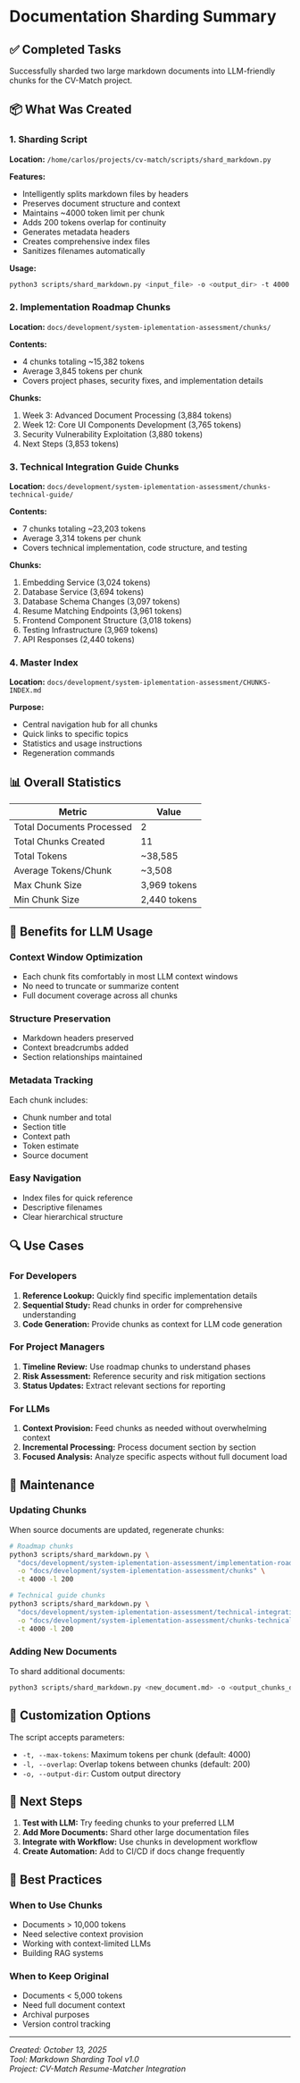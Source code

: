 # Documentation Sharding Summary

## ✅ Completed Tasks

Successfully sharded two large markdown documents into LLM-friendly chunks for the CV-Match project.

## 📦 What Was Created

### 1. Sharding Script
**Location:** `/home/carlos/projects/cv-match/scripts/shard_markdown.py`

**Features:**
- Intelligently splits markdown files by headers
- Preserves document structure and context
- Maintains ~4000 token limit per chunk
- Adds 200 tokens overlap for continuity
- Generates metadata headers
- Creates comprehensive index files
- Sanitizes filenames automatically

**Usage:**
```bash
python3 scripts/shard_markdown.py <input_file> -o <output_dir> -t 4000 -l 200
```

### 2. Implementation Roadmap Chunks
**Location:** `docs/development/system-iplementation-assessment/chunks/`

**Contents:**
- 4 chunks totaling ~15,382 tokens
- Average 3,845 tokens per chunk
- Covers project phases, security fixes, and implementation details

**Chunks:**
1. Week 3: Advanced Document Processing (3,884 tokens)
2. Week 12: Core UI Components Development (3,765 tokens)
3. Security Vulnerability Exploitation (3,880 tokens)
4. Next Steps (3,853 tokens)

### 3. Technical Integration Guide Chunks
**Location:** `docs/development/system-iplementation-assessment/chunks-technical-guide/`

**Contents:**
- 7 chunks totaling ~23,203 tokens
- Average 3,314 tokens per chunk
- Covers technical implementation, code structure, and testing

**Chunks:**
1. Embedding Service (3,024 tokens)
2. Database Service (3,694 tokens)
3. Database Schema Changes (3,097 tokens)
4. Resume Matching Endpoints (3,961 tokens)
5. Frontend Component Structure (3,018 tokens)
6. Testing Infrastructure (3,969 tokens)
7. API Responses (2,440 tokens)

### 4. Master Index
**Location:** `docs/development/system-iplementation-assessment/CHUNKS-INDEX.md`

**Purpose:**
- Central navigation hub for all chunks
- Quick links to specific topics
- Statistics and usage instructions
- Regeneration commands

## 📊 Overall Statistics

| Metric | Value |
|--------|-------|
| Total Documents Processed | 2 |
| Total Chunks Created | 11 |
| Total Tokens | ~38,585 |
| Average Tokens/Chunk | ~3,508 |
| Max Chunk Size | 3,969 tokens |
| Min Chunk Size | 2,440 tokens |

## 🎯 Benefits for LLM Usage

### Context Window Optimization
- Each chunk fits comfortably in most LLM context windows
- No need to truncate or summarize content
- Full document coverage across all chunks

### Structure Preservation
- Markdown headers preserved
- Context breadcrumbs added
- Section relationships maintained

### Metadata Tracking
Each chunk includes:
- Chunk number and total
- Section title
- Context path
- Token estimate
- Source document

### Easy Navigation
- Index files for quick reference
- Descriptive filenames
- Clear hierarchical structure

## 🔍 Use Cases

### For Developers
1. **Reference Lookup:** Quickly find specific implementation details
2. **Sequential Study:** Read chunks in order for comprehensive understanding
3. **Code Generation:** Provide chunks as context for LLM code generation

### For Project Managers
1. **Timeline Review:** Use roadmap chunks to understand phases
2. **Risk Assessment:** Reference security and risk mitigation sections
3. **Status Updates:** Extract relevant sections for reporting

### For LLMs
1. **Context Provision:** Feed chunks as needed without overwhelming context
2. **Incremental Processing:** Process document section by section
3. **Focused Analysis:** Analyze specific aspects without full document load

## 🔄 Maintenance

### Updating Chunks
When source documents are updated, regenerate chunks:

```bash
# Roadmap chunks
python3 scripts/shard_markdown.py \
  "docs/development/system-iplementation-assessment/implementation-roadmap.md" \
  -o "docs/development/system-iplementation-assessment/chunks" \
  -t 4000 -l 200

# Technical guide chunks
python3 scripts/shard_markdown.py \
  "docs/development/system-iplementation-assessment/technical-integration-guide.md" \
  -o "docs/development/system-iplementation-assessment/chunks-technical-guide" \
  -t 4000 -l 200
```

### Adding New Documents
To shard additional documents:

```bash
python3 scripts/shard_markdown.py <new_document.md> -o <output_chunks_dir>
```

## 🎨 Customization Options

The script accepts parameters:
- `-t, --max-tokens`: Maximum tokens per chunk (default: 4000)
- `-l, --overlap`: Overlap tokens between chunks (default: 200)
- `-o, --output-dir`: Custom output directory

## 📝 Next Steps

1. **Test with LLM:** Try feeding chunks to your preferred LLM
2. **Add More Documents:** Shard other large documentation files
3. **Integrate with Workflow:** Use chunks in development workflow
4. **Create Automation:** Add to CI/CD if docs change frequently

## 🌟 Best Practices

### When to Use Chunks
- Documents > 10,000 tokens
- Need selective context provision
- Working with context-limited LLMs
- Building RAG systems

### When to Keep Original
- Documents < 5,000 tokens
- Need full document context
- Archival purposes
- Version control tracking

---

*Created: October 13, 2025*  
*Tool: Markdown Sharding Tool v1.0*  
*Project: CV-Match Resume-Matcher Integration*

